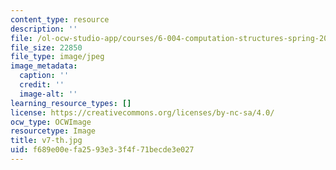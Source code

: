 ```yaml
---
content_type: resource
description: ''
file: /ol-ocw-studio-app/courses/6-004-computation-structures-spring-2017/f689e00efa2593e33f4f71becde3e027_v7-th.jpg
file_size: 22850
file_type: image/jpeg
image_metadata:
  caption: ''
  credit: ''
  image-alt: ''
learning_resource_types: []
license: https://creativecommons.org/licenses/by-nc-sa/4.0/
ocw_type: OCWImage
resourcetype: Image
title: v7-th.jpg
uid: f689e00e-fa25-93e3-3f4f-71becde3e027
---
```

